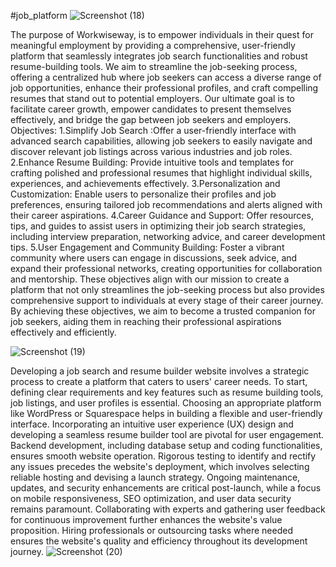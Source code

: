 #job_platform
![Screenshot (18)](https://github.com/Rohinikiet/job-platform/assets/96356862/9365607b-612c-4a9a-8794-d18f1ad1c192)

 The purpose of Workwiseway, is to empower individuals in their quest for meaningful employment by providing a comprehensive, user-friendly platform that seamlessly integrates job search functionalities and robust resume-building tools. We aim to streamline the job-seeking process, offering a centralized hub where job seekers can access a diverse range of job opportunities, enhance their professional profiles, and craft compelling resumes that stand out to potential employers. Our ultimate goal is to facilitate career growth, empower candidates to present themselves effectively, and bridge the gap between job seekers and employers. Objectives: 1.Simplify Job Search :Offer a user-friendly interface with advanced search capabilities, allowing job seekers to easily navigate and discover relevant job listings across various industries and job roles. 2.Enhance Resume Building: Provide intuitive tools and templates for crafting polished and professional resumes that highlight individual skills, experiences, and achievements effectively. 3.Personalization and Customization: Enable users to personalize their profiles and job preferences, ensuring tailored job recommendations and alerts aligned with their career aspirations. 4.Career Guidance and Support: Offer resources, tips, and guides to assist users in optimizing their job search strategies, including interview preparation, networking advice, and career development tips. 5.User Engagement and Community Building: Foster a vibrant community where users can engage in discussions, seek advice, and expand their professional networks, creating opportunities for collaboration and mentorship. These objectives align with our mission to create a platform that not only streamlines the job-seeking process but also provides comprehensive support to individuals at every stage of their career journey. By achieving these objectives, we aim to become a trusted companion for job seekers, aiding them in reaching their professional aspirations effectively and efficiently.

![Screenshot (19)](https://github.com/Rohinikiet/job-platform/assets/96356862/a8a8b31e-abfa-40db-9a9e-8ec88d4e660d)

Developing a job search and resume builder website involves a strategic process to create a platform that caters to users' career needs. To start, defining clear requirements and key features such as resume building tools, job listings, and user profiles is essential. Choosing an appropriate platform like WordPress or Squarespace helps in building a flexible and user-friendly interface. Incorporating an intuitive user experience (UX) design and developing a seamless resume builder tool are pivotal for user engagement. Backend development, including database setup and coding functionalities, ensures smooth website operation. Rigorous testing to identify and rectify any issues precedes the website's deployment, which involves selecting reliable hosting and devising a launch strategy. Ongoing maintenance, updates, and security enhancements are critical post-launch, while a focus on mobile responsiveness, SEO optimization, and user data security remains paramount. Collaborating with experts and gathering user feedback for continuous improvement further enhances the website's value proposition. Hiring professionals or outsourcing tasks where needed ensures the website's quality and efficiency throughout its development journey.
![Screenshot (20)](https://github.com/Rohinikiet/job-platform/assets/96356862/d8651439-16f6-495d-a62d-f8a64f142aaf)


